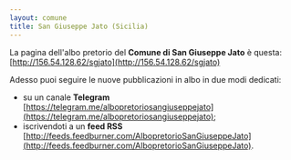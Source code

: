 ```yaml
---
layout: comune
title: San Giuseppe Jato (Sicilia)
---
```


La pagina dell'albo pretorio del **Comune di San Giuseppe Jato** è questa: [http://156.54.128.62/sgjato](http://156.54.128.62/sgjato)

Adesso puoi seguire le nuove pubblicazioni in albo in due modi dedicati:

* su un canale **Telegram** [https://telegram.me/albopretoriosangiuseppejato](https://telegram.me/albopretoriosangiuseppejato);
* iscrivendoti a un **feed RSS** [http://feeds.feedburner.com/AlbopretorioSanGiuseppeJato](http://feeds.feedburner.com/AlbopretorioSanGiuseppeJato).
